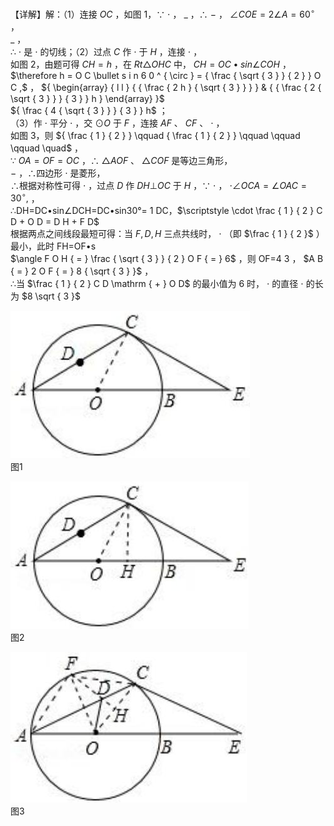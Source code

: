 【详解】解：（1）连接 $O C$ ，如图 1，∵ $\cdot$ ， $\_$ ，∴ $-$ ， $\scriptstyle \angle C O E = 2 \angle A = 6 0 ^ { \circ }$ ，  
$\_$ ，  
∴ $\cdot$ 是 $\cdot$ 的切线；（2）过点 $C$ 作 $\cdot$ 于 $H$ ，连接 $\cdot$ ，  
如图 2，由题可得 $C H { = } h$ ，在 $R t \triangle O H C$ 中， $C H { = } O C { \bullet } s i n \angle C O H$ ，$\therefore h = O C \bullet s i n 6 0 ^ { \circ } = { \frac { \sqrt { 3 } } { 2 } } O C ,$ ， ${ \begin{array} { l l } { { \frac { 2 h } { \sqrt { 3 } } } } & { { \frac { 2 { \sqrt { 3 } } } { 3 } } h } \end{array} }$   
${ \frac { 4 { \sqrt { 3 } } } { 3 } } h$ ；  
（3）作 $\cdot$ 平分 $\cdot$ ，交 $\odot O$ 于 $F$ ，连接 $A F$ 、 $C F$ 、 $\cdot$ ，  
如图 3，则 ${ \frac { 1 } { 2 } } \qquad { \frac { 1 } { 2 } } \qquad \qquad \qquad \quad$ ，  
∵ $O A { = } O F { = } O C$ ，∴ $\triangle A O F$ 、 $\triangle C O F$ 是等边三角形，  
$-$ ，∴四边形 $\cdot$ 是菱形，  
∴根据对称性可得 $\cdot$ ，过点 $D$ 作 $D H \bot O C$ 于 $H$ ，∵ $\cdot$ ， $\cdot \angle O C A = \angle O A C = 3 0 ^ { \circ } ,$ ，  
∴DH=DC•sin∠DCH=DC•sin30°= 1 DC，$\scriptstyle \cdot \frac { 1 } { 2 } C D + O D = D H + F D$   
根据两点之间线段最短可得：当 $F , D , H$ 三点共线时， $\cdot$ （即 $\frac { 1 } { 2 }$ ）最小，此时 FH=OF•s  
$\angle F O H { = } \frac { \sqrt { 3 } } { 2 } O F { = } 6$ ，则 OF=4 3 ， $A B { = } 2 O F { = } 8 { \sqrt { 3 } }$ ，  
∴当 $\frac { 1 } { 2 } C D \mathrm { + } O D$ 的最小值为 6 时， $\cdot$ 的直径 $\cdot$ 的长为 $8 \sqrt { 3 }$

![](<../../qs_image_DB/专题2-5_最值模型之阿氏圆与胡不归（解析版）/53a3c81eeaef8ca16b86686deb1b9f1cfe0db663ee55ece0d641b55ee739385c.jpg>)  
图1

![](<../../qs_image_DB/专题2-5_最值模型之阿氏圆与胡不归（解析版）/37b7c22017deb63ab3f1cd84495f9775ec6a9f589f549e513a6c4410a5dc8c14.jpg>)  
图2

![](<../../qs_image_DB/专题2-5_最值模型之阿氏圆与胡不归（解析版）/4ad80fde722be61d57334a1cabc1c5e4d238a9d8a77e88485cc28d6dad84dd79.jpg>)  
图3
